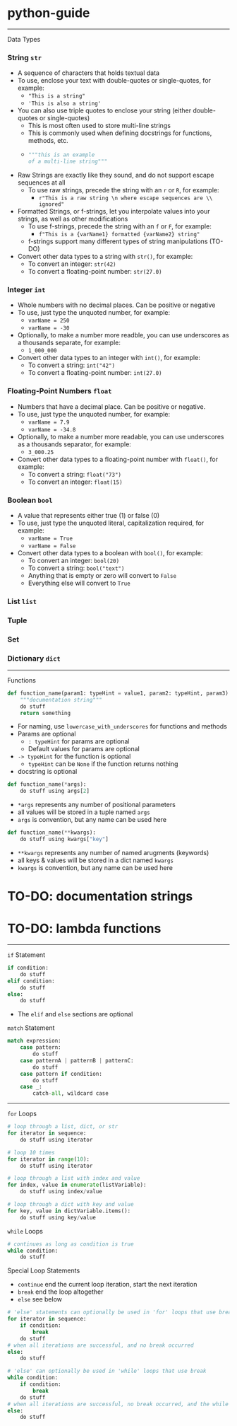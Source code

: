 # python-guide

---

Data Types

### String `str`

-   A sequence of characters that holds textual data
-   To use, enclose your text with double-quotes or single-quotes, for example:
    - `"This is a string"`
    - `'This is also a string'`
-   You can also use triple quotes to enclose your string (either double-quotes or single-quotes)
    -   This is most often used to store multi-line strings
    -   This is commonly used when defining docstrings for functions, methods, etc.
    -   ```python
        """this is an example
        of a multi-line string"""
        ```
-   Raw Strings are exactly like they sound, and do not support escape sequences at all
    -   To use raw strings, precede the string with an `r` or `R`, for example:
        -   `r"This is a raw string \n where escape sequences are \\ ignored"`
-   Formatted Strings, or f-strings, let you interpolate values into your strings, as well as other modifications
    -   To use f-strings, precede the string with an `f` or `F`, for example:
        -   `f"This is a {varName1} formatted {varName2} string"`
    -   f-strings support many different types of string manipulations (TO-DO)
-   Convert other data types to a string with `str()`, for example:
    - To convert an integer:  `str(42)`
    - To convert a floating-point number:  `str(27.0)`  

### Integer `int`

-   Whole numbers with no decimal places. Can be positive or negative
-   To use, just type the unquoted number, for example:
    -   `varName = 250`
    -   `varName = -30`
-   Optionally, to make a number more readble, you can use underscores as a thousands separate, for example:
    -   `1_000_000`
-   Convert other data types to an integer with `int()`, for example:
    - To convert a string:  `int("42")`
    - To convert a floating-point number:  `int(27.0)`

### Floating-Point Numbers `float`

-   Numbers that have a decimal place. Can be positive or negative.
-   To use, just type the unquoted number, for example:
    -   `varName = 7.9`
    -   `varName = -34.8`
-   Optionally, to make a number more readable, you can use underscores as a thousands separator, for example:
    -   `3_000.25`
-   Convert other data types to a floating-point number with `float()`, for example:
    -   To convert a string:  `float("73")`
    -   To convert an integer:  `float(15)`

### Boolean `bool`

-   A value that represents either true (1) or false (0)
-   To use, just type the unquoted literal, capitalization required, for example:
    -   `varName = True`
    -   `varName = False`
-   Convert other data types to a boolean with `bool()`, for example:
    -   To convert an integer:  `bool(20)`
    -   To convert a string:  `bool("text")`
    -   Anything that is empty or zero will convert to `False`
    -   Everything else will convert to `True`

### List `list`

### Tuple

### Set

### Dictionary `dict`

---

Functions

```python
def function_name(param1: typeHint = value1, param2: typeHint, param3) -> typeHint:
    """documentation string"""
    do stuff
    return something
```

-   For naming, use `lowercase_with_underscores` for functions and methods
-   Params are optional
    -   `: typeHint` for params are optional
    -   Default values for params are optional
-   `-> typeHint` for the function is optional
    -   `typeHint` can be `None` if the function returns nothing
-   docstring is optional

```python
def function_name(*args):
    do stuff using args[2]
```

- `*args` represents any number of positional parameters
- all values will be stored in a tuple named `args`
- `args` is convention, but any name can be used here

```python
def function_name(**kwargs):
    do stuff using kwargs["key"]
```

- `**kwargs` represents any number of named arugments (keywords)
- all keys & values will be stored in a dict named `kwargs`
- `kwargs` is convention, but any name can be used here

# TO-DO: documentation strings

# TO-DO: lambda functions

---

`if` Statement

```python
if condition:
    do stuff
elif condition:
    do stuff
else:
    do stuff
```

- The `elif` and `else` sections are optional

`match` Statement

```python
match expression:
    case pattern:
        do stuff
    case patternA | patternB | patternC:
        do stuff
    case pattern if condition:
        do stuff
    case _:
        catch-all, wildcard case
```

---

`for` Loops

```python
# loop through a list, dict, or str
for iterator in sequence:
    do stuff using iterator

# loop 10 times
for iterator in range(10):
    do stuff using iterator

# loop through a list with index and value
for index, value in enumerate(listVariable):
    do stuff using index/value

# loop through a dict with key and value
for key, value in dictVariable.items():
    do stuff using key/value
```

`while` Loops

```python
# continues as long as condition is true
while condition:
    do stuff
```

Special Loop Statements

- `continue`   end the current loop iteration, start the next iteration
- `break`      end the loop altogether
- `else`       see below

```python
# 'else' statements can optionally be used in 'for' loops that use break
for iterator in sequence:
    if condition:
        break
    do stuff
# when all iterations are successful, and no break occurred
else:
    do stuff

# 'else' can optionally be used in 'while' loops that use break
while condition:
    if condition:
        break
    do stuff
# when all iterations are successful, no break occurred, and the while condition is now false
else:
    do stuff
```
